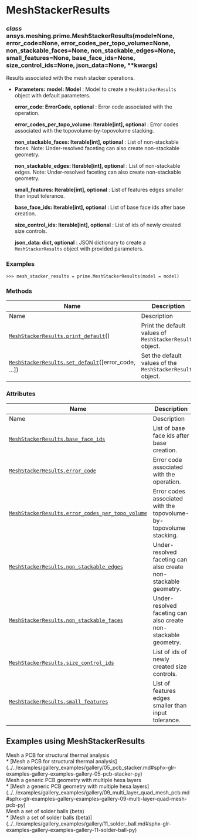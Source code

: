 # MeshStackerResults

<a id="ansys.meshing.prime.MeshStackerResults"></a>

### *class* ansys.meshing.prime.MeshStackerResults(model=None, error_code=None, error_codes_per_topo_volume=None, non_stackable_faces=None, non_stackable_edges=None, small_features=None, base_face_ids=None, size_control_ids=None, json_data=None, \*\*kwargs)

Results associated with the mesh stacker operations.

* **Parameters:**
  **model: Model**
  : Model to create a `MeshStackerResults` object with default parameters.

  **error_code: ErrorCode, optional**
  : Error code associated with the operation.

  **error_codes_per_topo_volume: Iterable[int], optional**
  : Error codes associated with the topovolume-by-topovolume stacking.

  **non_stackable_faces: Iterable[int], optional**
  : List of non-stackable faces. Note: Under-resolved faceting can also create non-stackable geometry.

  **non_stackable_edges: Iterable[int], optional**
  : List of non-stackable edges. Note: Under-resolved faceting can also create non-stackable geometry.

  **small_features: Iterable[int], optional**
  : List of features edges smaller than input tolerance.

  **base_face_ids: Iterable[int], optional**
  : List of base face ids after base creation.

  **size_control_ids: Iterable[int], optional**
  : List of ids of newly created size controls.

  **json_data: dict, optional**
  : JSON dictionary to create a `MeshStackerResults` object with provided parameters.

### Examples

```pycon
>>> mesh_stacker_results = prime.MeshStackerResults(model = model)
```

<!-- !! processed by numpydoc !! -->

### Methods

| Name | Description |
|-----------------------------------------------------------------------------------------------------------------------------------------------------------------|------------------------------------------------------------|
| Name | Description |
| [`MeshStackerResults.print_default`](ansys.meshing.prime.MeshStackerResults.print_default.md#ansys.meshing.prime.MeshStackerResults.print_default)()            | Print the default values of `MeshStackerResults` object.   |
| [`MeshStackerResults.set_default`](ansys.meshing.prime.MeshStackerResults.set_default.md#ansys.meshing.prime.MeshStackerResults.set_default)([error_code, ...]) | Set the default values of the `MeshStackerResults` object. |

### Attributes

| Name | Description |
|----------------------------------------------------------------------------------------------------------------------------------------------------------------------------------------------|--------------------------------------------------------------------|
| Name | Description |
| [`MeshStackerResults.base_face_ids`](ansys.meshing.prime.MeshStackerResults.base_face_ids.md#ansys.meshing.prime.MeshStackerResults.base_face_ids)                                           | List of base face ids after base creation.                         |
| [`MeshStackerResults.error_code`](ansys.meshing.prime.MeshStackerResults.error_code.md#ansys.meshing.prime.MeshStackerResults.error_code)                                                    | Error code associated with the operation.                          |
| [`MeshStackerResults.error_codes_per_topo_volume`](ansys.meshing.prime.MeshStackerResults.error_codes_per_topo_volume.md#ansys.meshing.prime.MeshStackerResults.error_codes_per_topo_volume) | Error codes associated with the topovolume-by-topovolume stacking. |
| [`MeshStackerResults.non_stackable_edges`](ansys.meshing.prime.MeshStackerResults.non_stackable_edges.md#ansys.meshing.prime.MeshStackerResults.non_stackable_edges)                         | Under-resolved faceting can also create non-stackable geometry.    |
| [`MeshStackerResults.non_stackable_faces`](ansys.meshing.prime.MeshStackerResults.non_stackable_faces.md#ansys.meshing.prime.MeshStackerResults.non_stackable_faces)                         | Under-resolved faceting can also create non-stackable geometry.    |
| [`MeshStackerResults.size_control_ids`](ansys.meshing.prime.MeshStackerResults.size_control_ids.md#ansys.meshing.prime.MeshStackerResults.size_control_ids)                                  | List of ids of newly created size controls.                        |
| [`MeshStackerResults.small_features`](ansys.meshing.prime.MeshStackerResults.small_features.md#ansys.meshing.prime.MeshStackerResults.small_features)                                        | List of features edges smaller than input tolerance.               |

<a id="examples-using-meshstackerresults"></a>

## Examples using MeshStackerResults

<div class="sphx-glr-thumbnails">
<!-- thumbnail-parent-div-open --><div class="sphx-glr-thumbcontainer" tooltip="Summary: This example demonstrates how to mesh a printed circuit board with mainly hexahedral elements for structural thermal simulation using the volume sweeper.">  <div class="sphx-glr-thumbnail-title">Mesh a PCB for structural thermal analysis</div>
</div>
* [Mesh a PCB for structural thermal analysis](../../examples/gallery_examples/gallery/05_pcb_stacker.md#sphx-glr-examples-gallery-examples-gallery-05-pcb-stacker-py)

<div class="sphx-glr-thumbcontainer" tooltip="Summary: This example demonstrates how to set the base mesh size and number of layers for each solid in a generic PCB geometry and then generate a mesh.">  <div class="sphx-glr-thumbnail-title">Mesh a generic PCB geometry with multiple hexa layers</div>
</div>
* [Mesh a generic PCB geometry with multiple hexa layers](../../examples/gallery_examples/gallery/09_multi_layer_quad_mesh_pcb.md#sphx-glr-examples-gallery-examples-gallery-09-multi-layer-quad-mesh-pcb-py)

<div class="sphx-glr-thumbcontainer" tooltip="Summary: This example demonstrates how to mesh a set of solder balls with mainly hexahedral elements. The solder is initially modelled as cylindrical to allow meshing using stacker and then local match morph controls are applied to recover the spherical shapes.">  <div class="sphx-glr-thumbnail-title">Mesh a set of solder balls (beta)</div>
</div>
* [Mesh a set of solder balls (beta)](../../examples/gallery_examples/gallery/11_solder_ball.md#sphx-glr-examples-gallery-examples-gallery-11-solder-ball-py)

<!-- thumbnail-parent-div-close --></div>
<!-- vale on -->
